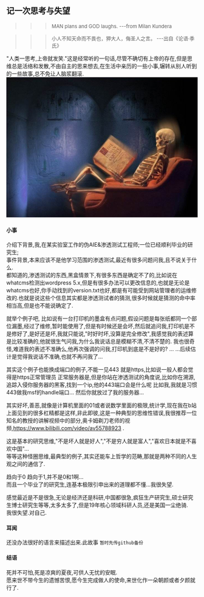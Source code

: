 ## 记一次思考与失望

>>> <font size=2>MAN plans and GOD laughs.     ---from Milan Kundera</font>

>>> <font size = 2>小人不知天命而不畏也，狎大人，侮圣人之言。 ---出自《论语·季氏》</font>

"人类一思考,上帝就发笑."这是经常听的一句话,尽管不确切有上帝的存在,但是思维总是活络和发散,不由自主的思来想去,在生活中亲历的一些小事,辗转从别人听到的一些故事,总不免让人脑浆翻滚.  
![](../images/math/god.jpg)  

#### 小事

介绍下背景,我,在某实验室工作的伪AIE&渗透测试工程师;一位已经顺利毕业的研究生;  
事件背景,本来应该不是他学习范围的渗透测试,最近有很多问题问我,且不说关于什么.  
都知道的,渗透测试的东西,黑盒情景下,有很多东西是确定不了的,比如说在whatcms检测出wordpress 5.x,但是有很多办法可以更改信息的,也就是无论是whatcms也好,你手动找到的version.txt也好,都是有可能受到网站管理者的运维修改的.也就是说这些个信息其实都是渗透测试者的猜测,很多时候就是猜测的命中率相当高,但是也不能说确定了.  

就举个例子吧, 比如说有一台打印机的墨盒有点问题,假设问题是每张纸都同一个部位漏墨,经过了维修,暂时能使用了,但是有时候还是会坏,然后就追问我,打印机是不是修好了,是好还是坏,我就只能说,"时好时坏,没算是完全修改",我感觉我的表述算是比较准确的,他就很生气问我,为什么我说话总是模糊不清,不清不楚的. 我也很奇怪,难道我的表述不准确么,他再次强调的问我,打印机到底是不是好的? ... ...后续估计是觉得我说话不准确,也就不再问我了...  

其实这个例子也能换成端口的例子,不能一见443 就是https,比如说一般人都会觉得是https正常管理员 正常服务器是,但是你站在渗透测试的角度说,比如你在溯源, 追踪入侵你服务器的黑客,找到一个ip,他的443端口会是什么呢
比如我,我就是习惯443做我msf的handle端口... 然后你就放过了我的服务器...  

其实好坏,善恶,就像是计算机里面的01或者说数学里面的极限,统计学,现在我在b站上面见到的很多杠精都是这样,非此即彼,这是一种典型的思维性错误,我很推荐一位知名的教授的讲解视频中的部分,奥卡姆剃刀老师的视频,https://www.bilibili.com/video/av55788923 .  

这是基本的研究思维,"不是坏人就是好人","不是穷人就是富人","喜欢日本就是不喜欢中国"...  
等等这种怪圈思维,最典型的例子,其实还能车上哲学的范畴,那就是两种不同的人生观之间的通信了.  

趋向于0 趋向于1,并不是0和1啊...  
而且一个毕业了的研究生,连基本极限引申出来的道理都不懂...我很失望.  

感觉最近是不是很急,无论是经济还是科研,中国都很急,疯狂生产研究生,硕士研究生博士研究生等等,太多太多了,但是19年核心领域科研人员,还是美国一尘绝骑.  
我很失望.对自己.  


#### 耳闻

还没办法很好的语言来描述出来.此故事 `暂时先传github备份`  

#### 结语

死并不可怕,死是凉爽的夏夜,可供人无忧的安眠.  
愿来世不带今生的遗憾苦恨,愿今生完成做人的使命,来世化作一朵朝颜或者夕颜就行了.  

